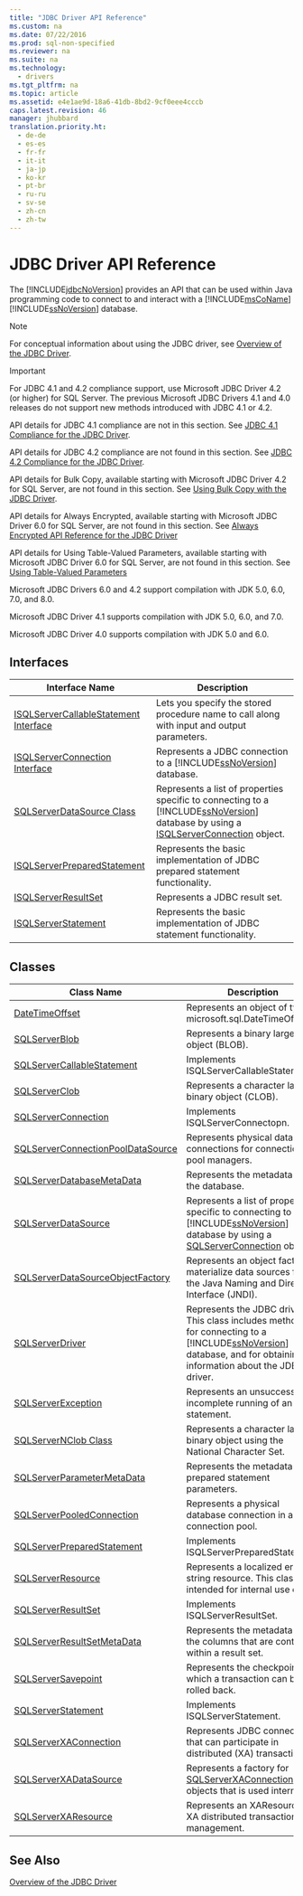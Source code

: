 ```yaml
---
title: "JDBC Driver API Reference"
ms.custom: na
ms.date: 07/22/2016
ms.prod: sql-non-specified
ms.reviewer: na
ms.suite: na
ms.technology: 
  - drivers
ms.tgt_pltfrm: na
ms.topic: article
ms.assetid: e4e1ae9d-18a6-41db-8bd2-9cf0eee4cccb
caps.latest.revision: 46
manager: jhubbard
translation.priority.ht: 
  - de-de
  - es-es
  - fr-fr
  - it-it
  - ja-jp
  - ko-kr
  - pt-br
  - ru-ru
  - sv-se
  - zh-cn
  - zh-tw
---
```

# JDBC Driver API Reference
  The [!INCLUDE[jdbcNoVersion](../content/includes/jdbcNoVersion_md.md)] provides an API that can be used within Java programming code to connect to and interact with a [!INCLUDE[msCoName](../content/includes/msCoName_md.md)][!INCLUDE[ssNoVersion](../content/includes/ssNoVersion_md.md)] database.  
  
> [!NOTE]  
>  For conceptual information about using the JDBC driver, see [Overview of the JDBC Driver](../content/Overview-of-the-JDBC-Driver.md).  
  
> [!IMPORTANT]  
>  For JDBC 4.1 and 4.2 compliance support, use Microsoft JDBC Driver 4.2 (or higher) for SQL Server. The previous Microsoft JDBC Drivers 4.1 and 4.0 releases do not support new methods introduced with JDBC 4.1 or 4.2.  
>   
>  API details for JDBC 4.1 compliance are not in this section. See [JDBC 4.1 Compliance for the JDBC Driver](../content/JDBC-4.1-Compliance-for-the-JDBC-Driver.md).  
>   
>  API details for JDBC 4.2 compliance are not found in this section. See [JDBC 4.2 Compliance for the JDBC Driver](../content/JDBC-4.2-Compliance-for-the-JDBC-Driver.md).  
>   
>  API details for Bulk Copy, available starting with Microsoft JDBC Driver 4.2  for SQL Server, are not found in this section. See [Using Bulk Copy with the JDBC Driver](../content/Using-Bulk-Copy-with-the-JDBC-Driver.md).  
>   
>  API details for Always Encrypted, available starting with  Microsoft JDBC Driver 6.0 for SQL Server, are not found in this section. See [Always Encrypted API Reference for the JDBC Driver](../content/Always-Encrypted-API-Reference-for-the-JDBC-Driver.md)  
>   
>  API details for Using Table-Valued Parameters, available starting with  Microsoft JDBC Driver 6.0 for SQL Server, are not found in this section. See [Using Table-Valued Parameters](../content/Using-Table-Valued-Parameters.md)  
>   
>  Microsoft JDBC Drivers 6.0 and 4.2 support compilation with JDK 5.0, 6.0, 7.0, and 8.0.  
>   
>  Microsoft JDBC Driver 4.1 supports compilation with JDK 5.0, 6.0, and 7.0.  
>   
>  Microsoft JDBC Driver 4.0 supports compilation with JDK 5.0 and 6.0.  
  
## Interfaces  
  
|Interface Name|Description|  
|--------------------|-----------------|  
|[ISQLServerCallableStatement Interface](../content/ISQLServerCallableStatement-Interface.md)|Lets you specify the stored procedure name to call along with input and output parameters.|  
|[ISQLServerConnection Interface](../content/ISQLServerConnection-Interface.md)|Represents a JDBC connection to a [!INCLUDE[ssNoVersion](../content/includes/ssNoVersion_md.md)] database.|  
|[SQLServerDataSource Class](../content/SQLServerDataSource-Class.md)|Represents a list of properties specific to connecting to a [!INCLUDE[ssNoVersion](../content/includes/ssNoVersion_md.md)] database by using a [ISQLServerConnection](../content/SQLServerConnection-Class.md) object.|  
|[ISQLServerPreparedStatement](../content/ISQLServerPreparedStatement-Interface.md)|Represents the basic implementation of JDBC prepared statement functionality.|  
|[ISQLServerResultSet](../content/ISQLServerResultSet-Interface.md)|Represents a JDBC result set.|  
|[ISQLServerStatement](../content/ISQLServerStatement-Interface.md)|Represents the basic implementation of JDBC statement functionality.|  
  
## Classes  
  
|Class Name|Description|  
|----------------|-----------------|  
|[DateTimeOffset](../content/DateTimeOffset-Class.md)|Represents an object of type microsoft.sql.DateTimeOffset.|  
|[SQLServerBlob](../content/SQLServerBlob-Class.md)|Represents a binary large object (BLOB).|  
|[SQLServerCallableStatement](../content/SQLServerCallableStatement-Class.md)|Implements ISQLServerCallableStatement.|  
|[SQLServerClob](../content/SQLServerClob-Class.md)|Represents a character large binary object (CLOB).|  
|[SQLServerConnection](../content/SQLServerConnection-Class.md)|Implements ISQLServerConnectopn.|  
|[SQLServerConnectionPoolDataSource](../content/SQLServerConnectionPoolDataSource-Class.md)|Represents physical database connections for connection pool managers.|  
|[SQLServerDatabaseMetaData](../content/SQLServerDatabaseMetaData-Class.md)|Represents the metadata for the database.|  
|[SQLServerDataSource](../content/ISQLServerDataSource-Interface.md)|Represents a list of properties specific to connecting to a [!INCLUDE[ssNoVersion](../content/includes/ssNoVersion_md.md)] database by using a [SQLServerConnection](../content/SQLServerConnection-Class.md) object.|  
|[SQLServerDataSourceObjectFactory](../content/SQLServerDataSourceObjectFactory-Class.md)|Represents an object factory to materialize data sources from the Java Naming and Directory Interface (JNDI).|  
|[SQLServerDriver](../content/SQLServerDriver-Class.md)|Represents the JDBC driver. This class includes methods for connecting to a [!INCLUDE[ssNoVersion](../content/includes/ssNoVersion_md.md)] database, and for obtaining information about the JDBC driver.|  
|[SQLServerException](../content/SQLServerException-Class.md)|Represents an unsuccessful or incomplete running of an SQL statement.|  
|[SQLServerNClob Class](../content/SQLServerNClob-Class.md)|Represents a character large binary object using the National Character Set.|  
|[SQLServerParameterMetaData](../content/SQLServerParameterMetaData-Class.md)|Represents the metadata for prepared statement parameters.|  
|[SQLServerPooledConnection](../content/SQLServerPooledConnection-Class.md)|Represents a physical database connection in a connection pool.|  
|[SQLServerPreparedStatement](../content/SQLServerPreparedStatement-Class.md)|Implements ISQLServerPreparedStatement.|  
|[SQLServerResource](../content/SQLServerResource-Class.md)|Represents a localized error string resource. This class is intended for internal use only.|  
|[SQLServerResultSet](../content/SQLServerResultSet-Class.md)|Implements ISQLServerResultSet.|  
|[SQLServerResultSetMetaData](../content/SQLServerResultSetMetaData-Class.md)|Represents the metadata of the columns that are contained within a result set.|  
|[SQLServerSavepoint](../content/SQLServerSavepoint-Class.md)|Represents the checkpoint to which a transaction can be rolled back.|  
|[SQLServerStatement](../content/SQLServerStatement-Class.md)|Implements ISQLServerStatement.|  
|[SQLServerXAConnection](../content/SQLServerXAConnection-Class.md)|Represents JDBC connections that can participate in distributed (XA) transactions.|  
|[SQLServerXADataSource](../content/SQLServerXADataSource-Class.md)|Represents a factory for [SQLServerXAConnection](../content/SQLServerXAConnection-Class.md) objects that is used internally.|  
|[SQLServerXAResource](../content/SQLServerXAResource-Class.md)|Represents an XAResource for XA distributed transaction management.|  
  
## See Also  
 [Overview of the JDBC Driver](../content/Overview-of-the-JDBC-Driver.md)  
  
  